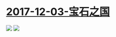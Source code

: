 # [2017-12-03-宝石之国](https://bangumi.bilibili.com/anime/6434)
![](https://bilicover2017.github.io/Android/2017-12-03-宝石之国.jpg)
![](https://bilicover2017.github.io/iOS/2017.12-03.jpg)